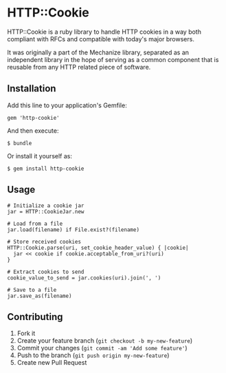 # HTTP::Cookie

HTTP::Cookie is a ruby library to handle HTTP cookies in a way both
compliant with RFCs and compatible with today's major browsers.

It was originally a part of the Mechanize library, separated as an
independent library in the hope of serving as a common component that
is reusable from any HTTP related piece of software.

## Installation

Add this line to your application's Gemfile:

    gem 'http-cookie'

And then execute:

    $ bundle

Or install it yourself as:

    $ gem install http-cookie

## Usage

    # Initialize a cookie jar
    jar = HTTP::CookieJar.new

    # Load from a file
    jar.load(filename) if File.exist?(filename)

    # Store received cookies
    HTTP::Cookie.parse(uri, set_cookie_header_value) { |cookie|
      jar << cookie if cookie.acceptable_from_uri?(uri)
    }

    # Extract cookies to send
    cookie_value_to_send = jar.cookies(uri).join(', ')

    # Save to a file
    jar.save_as(filename)

## Contributing

1. Fork it
2. Create your feature branch (`git checkout -b my-new-feature`)
3. Commit your changes (`git commit -am 'Add some feature'`)
4. Push to the branch (`git push origin my-new-feature`)
5. Create new Pull Request
